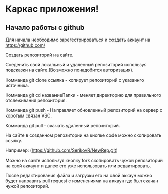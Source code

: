 # Каркас приложения!

## Начало работы с github

Для начала необходимо зарегестрироваться и создать аккаунт на https://github.com/

Создать репозиторий на сайте.

Соеденить свой локальный и удаленный репозиторий используя подсказки на сайте.(Возможно понадобится авторизация).

Комманда git clone ссылка - копирует репозиторий с указаннго источника.

Комманда git cd названиеПапки - меняет директорию для правильного отслеживания репозитория. 

Комманда git push - Направляет обновленный репозиторий на сервер с коротым связан VSC.

Комманда git pull - скачать удаленный репозиторий.

На сайте в созданном репозитории на кнопке code можно скопировать ссылку. 

Например: (https://github.com/SerikovR/NewRep.git)

Можно на сайте используя кнопку fork скопировать чужой репозиторий  на свой аккаунт и далее его уже использовать или редактировать.

После редактирования файла и загрузки его на свой аккаун можно будет направить pull request с изменениями на аккаун где был скачан чужой репозиторий.
